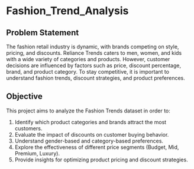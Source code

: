 # Fashion_Trend_Analysis
## Problem Statement
The fashion retail industry is dynamic, with brands competing on style, pricing, and
discounts. Reliance Trends caters to men, women, and kids with a wide variety of
categories and products. However, customer decisions are influenced by factors such
as price, discount percentage, brand, and product category. To stay competitive, it is
important to understand fashion trends, discount strategies, and product preferences.
## Objective
This project aims to analyze the Fashion Trends dataset in order to:
1. Identify which product categories and brands attract the most customers.
2. Evaluate the impact of discounts on customer buying behavior.
3. Understand gender-based and category-based preferences.
4. Explore the effectiveness of different price segments (Budget, Mid, Premium,
Luxury).
5. Provide insights for optimizing product pricing and discount strategies.
